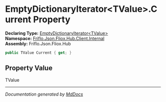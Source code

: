 ﻿<!--  
  <auto-generated>   
    The contents of this file were generated by a tool.  
    Changes to this file may be list if the file is regenerated  
  </auto-generated>   
-->

# EmptyDictionaryIterator\<TValue\>.Current Property

**Declaring Type:** [EmptyDictionaryIterator\<TValue\>](../index.md)  
**Namespace:** [Friflo.Json.Fliox.Hub.Client.Internal](../../index.md)  
**Assembly:** Friflo.Json.Fliox.Hub

```csharp
public TValue Current { get; }
```

## Property Value

TValue

___

*Documentation generated by [MdDocs](https://github.com/ap0llo/mddocs)*
